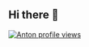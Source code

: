 ## Hi there 👋

<!--
**kazak600/kazak600** is a ✨ _special_ ✨ repository because its `README.md` (this file) appears on your GitHub profile.

Here are some ideas to get you started:

- 🔭 I’m currently working on ...
- 🌱 I’m currently learning ...
- 👯 I’m looking to collaborate on ...
- 🤔 I’m looking for help with ...
- 💬 Ask me about ...
- 📫 How to reach me: ...
- 😄 Pronouns: ...
- ⚡ Fun fact: ...
-->
[![Anton profile views](https://u8views.com/api/v1/github/profiles/11430539/views/day-week-month-total-count.svg)](https://u8views.com/github/kazak600)
